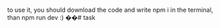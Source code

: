 to use it, you should download the code and write npm i in the terminal, than npm run dev :)
��#   t a s k 
 
 

